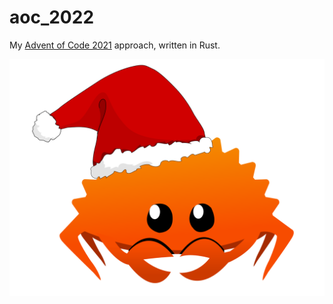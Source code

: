# aoc_2022
My [Advent of Code 2021](https://adventofcode.com/2021) approach, written in Rust.

![christmas ferris](https://github.com/SlothSky/aoc_2021/blob/main/assets/ferris.png?raw=true)
